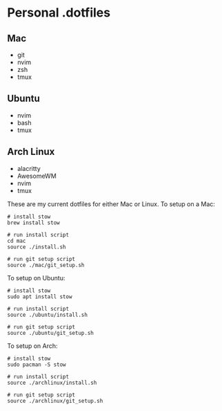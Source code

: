 # Personal .dotfiles

## Mac

- git
- nvim
- zsh
- tmux

## Ubuntu

- nvim
- bash
- tmux

## Arch Linux

- alacritty
- AwesomeWM
- nvim
- tmux

These are my current dotfiles for either Mac or Linux.
To setup on a Mac:
```
# install stow
brew install stow

# run install script
cd mac
source ./install.sh

# run git setup script
source ./mac/git_setup.sh
```

To setup on Ubuntu:
```
# install stow
sudo apt install stow

# run install script
source ./ubuntu/install.sh

# run git setup script
source ./ubuntu/git_setup.sh
```

To setup on Arch:
```
# install stow
sudo pacman -S stow

# run install script
source ./archlinux/install.sh

# run git setup script
source ./archlinux/git_setup.sh
```
